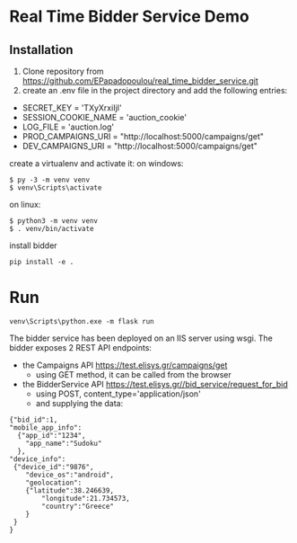 Real Time Bidder Service Demo
========


Installation
------------
1. Clone repository from https://github.com/EPapadopoulou/real_time_bidder_service.git
2. create an .env file in the project directory and add the following entries: 
  - SECRET_KEY = 'TXyXrxiIjΙ'
  - SESSION_COOKIE_NAME = 'auction_cookie'
  - LOG_FILE = 'auction.log'
  - PROD_CAMPAIGNS_URI = "http://localhost:5000/campaigns/get"
  - DEV_CAMPAIGNS_URI = "http://localhost:5000/campaigns/get"

create a virtualenv and activate it:
on windows: 
```
$ py -3 -m venv venv
$ venv\Scripts\activate
```
on linux:
```
$ python3 -m venv venv
$ . venv/bin/activate
```

install bidder
```
pip install -e .
```

Run
===

```
venv\Scripts\python.exe -m flask run
```
The bidder service has been deployed on an IIS server using wsgi. 
The bidder exposes 2 REST API endpoints:
- the Campaigns API https://test.elisys.gr/campaigns/get 
  -   using GET method, it can be called from the browser
- the BidderService API https://test.elisys.gr//bid_service/request_for_bid 
  -   using POST, content_type='application/json'
  -   and supplying the data: 
```
{"bid_id":1, 
"mobile_app_info":
  {"app_id":"1234",
  	"app_name":"Sudoku"
  },
"device_info":
 {"device_id":"9876",
 	"device_os":"android",
 	"geolocation":
 	{"latitude":38.246639,
 		"longitude":21.734573,
 		"country":"Greece"
 	}
 } 
}
```
